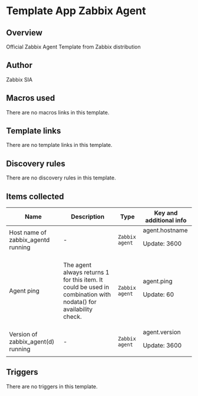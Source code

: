 # Template App Zabbix Agent

## Overview

Official Zabbix Agent Template from Zabbix distribution

## Author

Zabbix SIA

## Macros used

There are no macros links in this template.

## Template links

There are no template links in this template.

## Discovery rules

There are no discovery rules in this template.

## Items collected

|Name|Description|Type|Key and additional info|
|----|-----------|----|----|
|Host name of zabbix_agentd running|<p>-</p>|`Zabbix agent`|agent.hostname<p>Update: 3600</p>|
|Agent ping|<p>The agent always returns 1 for this item. It could be used in combination with nodata() for availability check.</p>|`Zabbix agent`|agent.ping<p>Update: 60</p>|
|Version of zabbix_agent(d) running|<p>-</p>|`Zabbix agent`|agent.version<p>Update: 3600</p>|
## Triggers

There are no triggers in this template.


